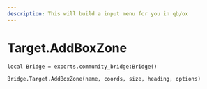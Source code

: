 ```yaml
---
description: This will build a input menu for you in qb/ox
---
```


# Target.AddBoxZone

```
local Bridge = exports.community_bridge:Bridge()

Bridge.Target.AddBoxZone(name, coords, size, heading, options)

```
